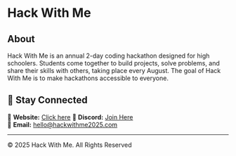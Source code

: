# Hack With Me

## About

Hack With Me is an annual 2-day coding hackathon designed for high schoolers. Students come together to build projects, solve problems, and share their skills with others, taking place every August. The goal of Hack With Me is to make hackathons accessible to everyone.


## 📩 Stay Connected  
🔗 **Website:** [Click here](https://www.hackwithme2025.com/)
💬 **Discord:** [Join Here](https://discord.com/invite/rpsY54CDjF)  
📧 **Email:** [hello@hackwithme2025.com](mailto:hello@hackwithme2025.com)  

---

© 2025 Hack With Me. All Rights Reserved